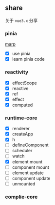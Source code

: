 ## share

关于 `vue3.x` 分享

### pinia

[marp](https://marpit.marp.app/directives?id=front-matter)

- [x] use pinia
- [x] learn pinia code

### reactivity

- [x] effectScope
- [x] reactive
- [x] ref
- [x] effect
- [x] computed

### runtime-core

- [x] renderer
- [x] createApp
- [x] h
- [ ] defineComponent
- [ ] scheduler
- [ ] watch
- [x] element mount
- [ ] component mount
- [ ] element update
- [ ] component update
- [ ] unmounted

### complie-core
